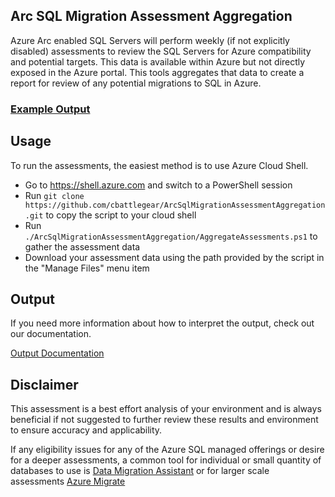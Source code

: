 ## Arc SQL Migration Assessment Aggregation

Azure Arc enabled SQL Servers will perform weekly (if not explicitly disabled) assessments to review the SQL Servers for Azure compatibility and potential targets. 
This data is available within Azure but not directly exposed in the Azure portal. This tools aggregates that data to create a report for review of any potential migrations to SQL in Azure.

### [Example Output](https://cbattlegear.github.io/ArcSqlMigrationAssessmentAggregation/example_output.html)

## Usage

To run the assessments, the easiest method is to use Azure Cloud Shell. 

- Go to https://shell.azure.com and switch to a PowerShell session
- Run `git clone https://github.com/cbattlegear/ArcSqlMigrationAssessmentAggregation.git` to copy the script to your cloud shell
- Run `./ArcSqlMigrationAssessmentAggregation/AggregateAssessments.ps1` to gather the assessment data
- Download your assessment data using the path provided by the script in the "Manage Files" menu item

## Output

If you need more information about how to interpret the output, check out our documentation. 

[Output Documentation](docs/output.md)
  
## Disclaimer

This assessment is a best effort analysis of your environment and is always beneficial if not suggested to further review these results and environment to ensure accuracy and applicability.

If any eligibility issues for any of the Azure SQL managed offerings or desire for a deeper assessments, a common tool for individual or small quantity of databases to use is [Data Migration Assistant](https://learn.microsoft.com/en-us/sql/dma/dma-overview?view=sql-server-ver16) 
or for larger scale assessments [Azure Migrate](https://learn.microsoft.com/en-us/azure/migrate/migrate-services-overview)

